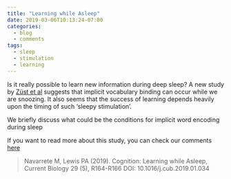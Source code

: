 ```yaml
---
title: "Learning while Asleep"
date: 2019-03-06T10:13:24-07:00
categories:
  - blog
  - comments
tags:
  - sleep
  - stimulation
  - learning
---
```


Is it really possible to learn new information during deep sleep? A new study by [Züst et al](https://www.cell.com/current-biology/fulltext/S0960-9822(18)31672-5) suggests that implicit vocabulary binding can occur while we are snoozing. It also seems that the success of learning depends heavily upon the timing of such ‘sleepy stimulation’.

We briefly discuss what could be the conditions for implicit word encoding during sleep

If you want to read more about this study, you can check our comments [here](https://doi.org/10.1016/j.cub.2019.01.034)

> Navarrete M, Lewis PA (2019). Cognition: Learning while Asleep, Current Biology 29 (5), R164-R166 DOI: 10.1016/j.cub.2019.01.034



